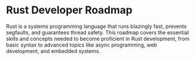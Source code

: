 # Rust Developer Roadmap

Rust is a systems programming language that runs blazingly fast, prevents segfaults, and guarantees thread safety. This roadmap covers the essential skills and concepts needed to become proficient in Rust development, from basic syntax to advanced topics like async programming, web development, and embedded systems. 